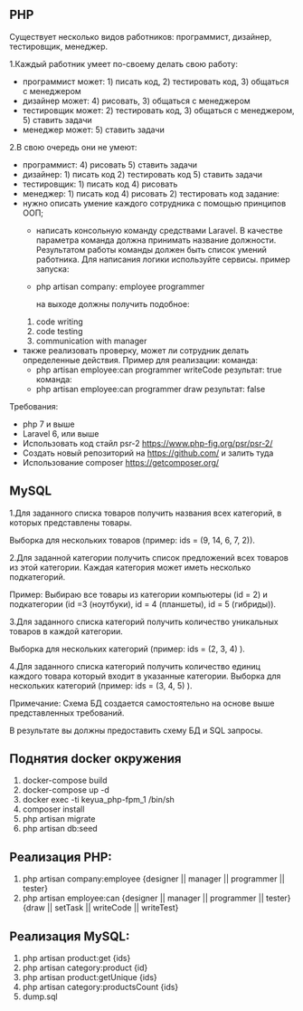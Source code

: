 ## PHP
Существует несколько видов работников: программист, дизайнер,
тестировщик, менеджер.

1.Каждый работник умеет по-своему делать свою работу:
- программист может: 1) писать код, 2) тестировать код, 3)
  общаться с менеджером
- дизайнер может: 4) рисовать, 3) общаться с менеджером
- тестировщик может: 2) тестировать код, 3) общаться с
  менеджером, 5) ставить задачи
- менеджер может: 5) ставить задачи


2.В свою очередь они не умеют:
- программист: 4) рисовать 5) ставить задачи
- дизайнер: 1) писать код 2) тестировать код 5) ставить задачи
- тестировщик: 1) писать код 4) рисовать
- менеджер: 1) писать код 4) рисовать 2) тестировать код
  задание:
- нужно описать умение каждого сотрудника с помощью принципов
  ООП;
  - написать консольную команду средствами Laravel. В качестве
    параметра команда должна принимать название должности.
    Результатом работы команды должен быть список умений
    работника. Для написания логики используйте сервисы.
    пример запуска:

  - php artisan company: employee programmer
  
    на выходе должны получить подобное:
   1) code writing
   2) code testing
   3) communication with manager
- также реализовать проверку, может ли сотрудник делать
  определенные действия. Пример для реализации:
  команда:
  - php artisan employee:can programmer writeCode
  результат: true
  команда:
  - php artisan employee:can programmer draw
  результат: false

Требования:

- php 7 и выше
- Laravel 6, или выше
- Использовать код стайл psr-2 https://www.php-fig.org/psr/psr-2/
- Создать новый репозиторий на https://github.com/ и залить туда
- Использование composer https://getcomposer.org/

## MySQL
1.Для заданного списка товаров получить названия всех категорий,
в которых представлены товары.

Выборка для нескольких товаров (пример: ids = (9, 14, 6, 7, 2)).

2.Для заданной категории получить список предложений всех
товаров из этой категории. Каждая категория может иметь
несколько подкатегорий.

Пример:
Выбираю все товары из категории компьютеры (id = 2) и подкатегории
(id =3 (ноутбуки), id = 4 (планшеты), id = 5 (гибриды)).

3.Для заданного списка категорий получить количество уникальных
товаров в каждой категории.

Выборка для нескольких категорий (пример: ids = (2, 3, 4) ).

4.Для заданного списка категорий получить количество единиц
каждого товара который входит в указанные категории.
Выборка для нескольких категорий (пример: ids = (3, 4, 5) ).

Примечание:
Схема БД создается самостоятельно на основе выше представленных
требований.

В результате вы должны предоставить схему БД и SQL запросы.

## Поднятия docker окружения
1) docker-compose build
2) docker-compose up -d
3) docker exec -ti keyua_php-fpm_1 /bin/sh
4) composer install
5) php artisan migrate
6) php artisan db:seed

## Реализация PHP:
1) php artisan company:employee {designer || manager || programmer || tester}
2) php artisan employee:can {designer || manager || programmer || tester} {draw || setTask || writeCode || writeTest}

## Реализация MySQL:
1) php artisan product:get {ids}
2) php artisan category:product {id}
3) php artisan product:getUnique {ids}
4) php artisan category:productsCount {ids}
5) dump.sql
